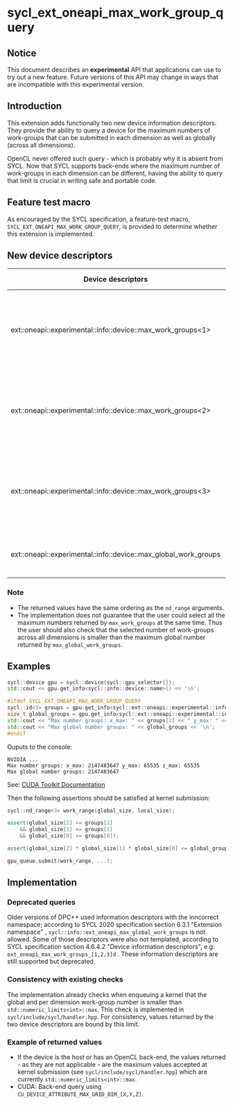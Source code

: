 # sycl_ext_oneapi_max_work_group_query

## Notice

This document describes an **experimental** API that applications can use to try
out a new feature.  Future versions of this API may change in ways that are
incompatible with this experimental version.  


## Introduction

This extension adds functionally two new device information descriptors. They provide the ability to query a device for the maximum numbers of work-groups that can be submitted in each dimension as well as globally (across all dimensions).

OpenCL never offered such query - which is probably why it is absent from SYCL. Now that SYCL supports back-ends where the maximum number of work-groups in each dimension can be different, having the ability to query that limit is crucial in writing safe and portable code.

## Feature test macro

As encouraged by the SYCL specification, a feature-test macro, `SYCL_EXT_ONEAPI_MAX_WORK_GROUP_QUERY`, is provided to determine whether this extension is implemented.

## New device descriptors

| Device descriptors                                     | Return type | Description                                                                                                                                                                                                             |
| ------------------------------------------------------ | ----------- | ----------------------------------------------------------------------------------------------------------------------------------------------------------------------------------------------------------------------- |
| ext::oneapi::experimental::info::device::max_work_groups<1>     |  id<1>      | Returns the maximum number of work-groups that can be submitted in each dimension of the `globalSize` of a `nd_range<1>`. The minimum value is `(1)` if the device is different than `info::device_type::custom`.       |
| ext::oneapi::experimental::info::device::max_work_groups<2>     |  id<2>      | Returns the maximum number of work-groups that can be submitted in each dimension of the `globalSize` of a `nd_range<2>`. The minimum value is `(1, 1)` if the device is different than `info::device_type::custom`.    |
| ext::oneapi::experimental::info::device::max_work_groups<3>     |  id<3>      | Returns the maximum number of work-groups that can be submitted in each dimension of the `globalSize` of a `nd_range<3>`. The minimum value is `(1, 1, 1)` if the device is different than `info::device_type::custom`. |
| ext::oneapi::experimental::info::device::max_global_work_groups |  size_t     | Returns the maximum number of work-groups that can be submitted across all the dimensions. The minimum value is `1`.                                                                                                    |

### Note

- The returned values have the same ordering as the `nd_range` arguments.
- The implementation does not guarantee that the user could select all the maximum numbers returned by `max_work_groups` at the same time. Thus the user should also check that the selected number of work-groups across all dimensions is smaller than the maximum global number returned by `max_global_work_groups`.

## Examples

```c++
sycl::device gpu = sycl::device{sycl::gpu_selector{}};
std::cout << gpu.get_info<sycl::info::device::name>() << '\n';

#ifdef SYCL_EXT_ONEAPI_MAX_WORK_GROUP_QUERY
sycl::id<3> groups = gpu.get_info<sycl::ext::oneapi::experimental::info::device::max_work_groups<3>>();
size_t global_groups = gpu.get_info<sycl::ext::oneapi::experimental::info::device::max_global_work_groups>();
std::cout << "Max number groups: x_max: " << groups[2] << " y_max: " << groups[1] << " z_max: " << groups[0] << '\n';
std::cout << "Max global number groups: " << global_groups << '\n';
#endif
```

Ouputs to the console:

```
NVIDIA ...
Max number groups: x_max: 2147483647 y_max: 65535 z_max: 65535
Max global number groups: 2147483647
```

See: [CUDA Toolkit Documentation](https://docs.nvidia.com/cuda/cuda-c-programming-guide/index.html#compute-capabilities)

Then the following assertions should be satisfied at kernel submission:

```C++
sycl::nd_range<3> work_range(global_size, local_size);

assert(global_size[2] <= groups[2]
    && global_size[1] <= groups[1]
    && global_size[0] <= groups[0]);

assert(global_size[2] * global_size[1] * global_size[0] <= global_groups); //Make sure not to exceed integer representation size in the multiplication.

gpu_queue.submit(work_range, ...);
```

## Implementation

### Deprecated queries

Older versions of DPC++ used information descriptors with the inncorrect namespace; according to SYCL 2020 specification section 6.3.1 "Extension namespace" , `sycl::info::ext_oneapi_max_global_work_groups` is not allowed. 
Some of those descriptors were also not templated, according to SYCL specification section 4.6.4.2 "Device information descriptors", e.g:  `ext_oneapi_max_work_groups_[1,2,3]d` . These information descriptors are still supported but deprecated.
### Consistency with existing checks

The implementation already checks when enqueuing a kernel that the global and per dimension work-group number is smaller than `std::numeric_limits<int>::max`. This check is implemented in `sycl/include/sycl/handler.hpp`. For consistency, values returned by the two device descriptors are bound by this limit.

### Example of returned values

- If the device is the host or has an OpenCL back-end, the values returned - as they are not applicable - are the maximum values accepted at kernel submission (see `sycl/include/sycl/handler.hpp`) which are currently `std::numeric_limits<int>::max`.
- CUDA: Back-end query using `CU_DEVICE_ATTRIBUTE_MAX_GRID_DIM_[X,Y,Z]`.
